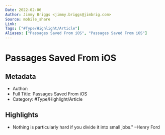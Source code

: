 ```yaml
---
Date: 2022-02-06
Author: Jimmy Briggs <jimmy.briggs@jimbrig.com>
Source: mobile_share
Link: 
Tags: ["#Type/Highlight/Article"]
Aliases: ["Passages Saved From iOS", "Passages Saved From iOS"]
---
```

# Passages Saved From iOS

## Metadata
- Author: 
- Full Title: Passages Saved From iOS
- Category: #Type/Highlight/Article

## Highlights
- Nothing is particularly hard if you divide it into small jobs." –Henry Ford
